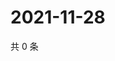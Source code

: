 # 2021-11-28

共 0 条

<!-- BEGIN WEIBO -->
<!-- 最后更新时间 Sun Nov 28 2021 16:16:09 GMT+0800 (China Standard Time) -->

<!-- END WEIBO -->
